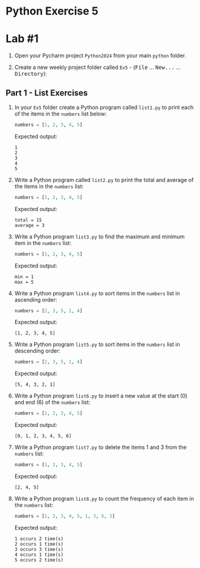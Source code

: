 # Python Exercise 5

# Lab #1

1. Open your Pycharm project `Python2024` from your main `python` folder.

1. Create a new weekly project folder called `Ex5` -  (<kbd>File</kbd> ... <kbd>New...</kbd> ... <kbd>Directory</kbd>):

## Part 1 - List Exercises

1.  In your `Ex5` folder create a Python program called `list1.py` to print each of the items in the `numbers` list below:

    ```python
    numbers = [1, 2, 3, 4, 5]

    ```
    Expected output:
    ```
    1
    2
    3
    4
    5    
    ```

1.  Write a Python program called `list2.py` to print the total and average of the items in the `numbers` list:

    ```python
    numbers = [1, 2, 3, 4, 5]

    ```
    Expected output:
    ```
    total = 15
    average = 3
    ```

1.  Write a Python program `list3.py` to find the maximum and minimum item in the `numbers` list:

    ```python
    numbers = [1, 2, 3, 4, 5]

    ```
    Expected output:
    ```
    min = 1
    max = 5
    ```

1.  Write a Python program `list4.py` to sort items in the `numbers` list in ascending order:

    ```python
    numbers = [2, 3, 5, 1, 4]

    ```
    Expected output:
    ```
    [1, 2, 3, 4, 5]
    ```

1.  Write a Python program `list5.py` to sort items in the `numbers` list in descending order:

    ```python
    numbers = [2, 3, 5, 1, 4]

    ```
    Expected output:
    ```
    [5, 4, 3, 2, 1]
    ```

1.  Write a Python program `list6.py` to insert a new value at the start (0) and end (6) of the `numbers` list:

    ```python
    numbers = [1, 2, 3, 4, 5]

    ```
    Expected output:
    ```
    [0, 1, 2, 3, 4, 5, 6]
    ```

1.  Write a Python program `list7.py` to delete the items 1 and 3 from the `numbers` list:

    ```python
    numbers = [1, 2, 3, 4, 5]

    ```
    Expected output:
    ```
    [2, 4, 5]
    ```

1.  Write a Python program `list8.py` to count the frequency of each item in the `numbers` list:

    ```python
    numbers = [1, 2, 3, 4, 5, 1, 3, 5, 3]

    ```
    Expected output:
    ```
    1 occurs 2 time(s)
    2 occurs 1 time(s)
    3 occurs 3 time(s)
    4 occurs 1 time(s)
    5 occurs 2 time(s)
    ```

